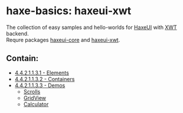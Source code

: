 haxe-basics: haxeui-xwt
=========================

The collection of easy samples and hello-worlds for [HaxeUI](https://github.com/haxeui/haxeui-core) with [XWT](https://github.com/mono/xwt) backend.<br/>
Requre packages [haxeui-core](https://github.com/haxeui/haxeui-core) and [haxeui-xwt](https://github.com/haxeui/haxeui-xwt).

## Contain:

* [4.4.2.1.1.3.1 - Elements](./4.4.2.1.1.3.1_Elements)
* [4.4.2.1.1.3.2 - Containers](./4.4.2.1.1.3.2_Containers)
* [4.4.2.1.1.3.3 - Demos](./4.4.2.1.1.3.3_Demos)
  * [Scrolls](./4.4.2.1.1.3.3_Demos/Scrolls)
  * [GridView](./4.4.2.1.1.3.3_Demos/GridView)
  * [Calculator](./4.4.2.1.1.3.3_Demos/Calculator)
